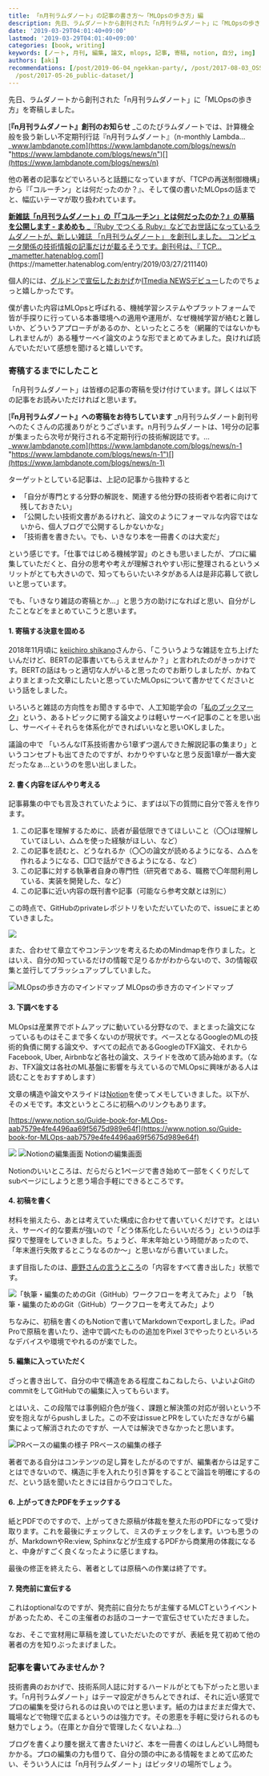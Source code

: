 ```yaml
---
title: 「n月刊ラムダノート」の記事の書き方～「MLOpsの歩き方」編
description: 先日、ラムダノートから創刊された「n月刊ラムダノート」に「MLOpsの歩き方」を寄稿しました。
date: '2019-03-29T04:01:40+09:00'
lastmod: '2019-03-29T04:01:40+09:00'
categories: [book, writing]
keywords: [ノート, 月刊, 編集, 論文, mlops, 記事, 寄稿, notion, 自分, img]
authors: [aki]
recommendations: [/post/2019-06-04_ngekkan-party/, /post/2017-08-03_OSS--------------48807bbbf13f/,
  /post/2017-05-26_public-dataset/]
---
```


先日、ラムダノートから創刊された「n月刊ラムダノート」に「MLOpsの歩き方」を寄稿しました。

[**『n月刊ラムダノート』創刊のお知らせ**
_このたびラムダノートでは、計算機全般を扱う新しい不定期刊行誌『n月刊ラムダノート』（n-monthly Lambda…_www.lambdanote.com](https://www.lambdanote.com/blogs/news/n "https://www.lambdanote.com/blogs/news/n")[](https://www.lambdanote.com/blogs/news/n)

他の著者の記事などでいろいろと話題になっていますが、「TCPの再送制御機構」から『「コルーチン」とは何だったのか？』、そして僕の書いたMLOpsの話までと、幅広いテーマが取り扱われています。

[**新雑誌「n月刊ラムダノート」の『「コルーチン」とは何だったのか？』の草稿を公開します - まめめも**
_『Ruby でつくる Ruby』などでお世話になっているラムダノートが、新しい雑誌 「n月刊ラムダノート」 を創刊しました。 コンピュータ関係の技術情報の記事だけが載るそうです。創刊号は、『 TCP…_mametter.hatenablog.com](https://mametter.hatenablog.com/entry/2019/03/27/211140 "https://mametter.hatenablog.com/entry/2019/03/27/211140")[](https://mametter.hatenablog.com/entry/2019/03/27/211140)

個人的には、[グルドンで宣伝したおかげ](https://mstdn.guru/@chezou/101792759121359160)か[ITmedia NEWSデビュー](https://www.itmedia.co.jp/news/articles/1903/25/news070.html)したのでちょっと嬉しかったです。

僕が書いた内容はMLOpsと呼ばれる、機械学習システムやプラットフォームで皆が手探りに行っている本番環境への適用や運用が、なぜ機械学習が絡むと難しいか、どういうアプローチがあるのか、といったところを（網羅的ではないかもしれませんが）ある種サーベイ論文のような形でまとめてみました。良ければ読んでいただいて感想を聞けると嬉しいです。

### 寄稿するまでにしたこと

「n月刊ラムダノート」は皆様の記事の寄稿を受け付けています。詳しくは以下の記事をお読みいただければと思います。

[**『n月刊ラムダノート』への寄稿をお待ちしています**
_n月刊ラムダノート創刊号へのたくさんの応援ありがとうございます。n月刊ラムダノートは、1号分の記事が集まったら次号が発行される不定期刊行の技術解説誌です。…_www.lambdanote.com](https://www.lambdanote.com/blogs/news/n-1 "https://www.lambdanote.com/blogs/news/n-1")[](https://www.lambdanote.com/blogs/news/n-1)

ターゲットとしている記事は、上記の記事から抜粋すると

*   「自分が専門とする分野の解説を、関連する他分野の技術者や若者に向けて残しておきたい」
*   「公開したい技術文書があるけれど、論文のようにフォーマルな内容ではないから、個人ブログで公開するしかないかな」
*   「技術書を書きたい。でも、いきなり本を一冊書くのは大変だ」

という感じです。「仕事ではじめる機械学習」のときも思いましたが、プロに編集していただくと、自分の思考や考えが理解されやすい形に整理されるというメリットがとても大きいので、知ってもらいたいネタがある人は是非応募して欲しいと思っています。

でも、「いきなり雑誌の寄稿とか…」と思う方の助けになればと思い、自分がしたことなどをまとめていこうと思います。

#### 1\. 寄稿する決意を固める

2018年11月頃に [keiichiro shikano](https://medium.com/u/ddbef12a969)さんから、「こういうような雑誌を立ち上げたいんだけど、BERTの記事書いてもらえませんか？」と言われたのがきっかけです。BERTの話はもっと適切な人がいると思ったのでお断りしましたが、かねてよりまとまった文章にしたいと思っていたMLOpsについて書かせてくださいという話をしました。

いろいろと雑誌の方向性をお聞きする中で、人工知能学会の「[私のブックマーク](https://www.ai-gakkai.or.jp/resource/my-bookmark/)」という、あるトピックに関する論文よりは軽いサーベイ記事のことを思い出し、サーベイ＋それらを体系化ができればいいなと思いOKしました。

議論の中で 「いろんなIT系技術書から1章ずつ選んできた解説記事の集まり」というコンセプトも出てきたのですが、わかりやすいなと思う反面1章が一番大変だったなぁ…というのを思い出しました。

#### 2\. 書く内容をぼんやり考える

記事募集の中でも言及されていたように、まずは以下の質問に自分で答えを作ります。

1.  この記事を理解するために、読者が最低限できてほしいこと（〇〇は理解していてほしい、△△を使った経験がほしい、など）
2.  この記事を読むと、どうなれるか（〇〇の論文が読めるようになる、△△を作れるようになる、□□で話ができるようになる、など）
3.  この記事に対する執筆者自身の専門性（研究者である、職務で〇年間利用している、実装を開発した、など）
4.  この記事に近い内容の既刊書や記事（可能なら参考文献とは別に）

この時点で、GitHubのprivateレポジトリをいただいていたので、issueにまとめていきました。

![](/img/1__3ZOui__R0NW7i64vILEFRlw.png)

また、合わせて章立てやコンテンツを考えるためのMindmapを作りました。とはいえ、自分の知っているだけの情報で足りるかがわからないので、3の情報収集と並行してブラッシュアップしていました。

![MLOpsの歩き方のマインドマップ](/img/0__4e4nMKWzAJvRyeHK.png)
MLOpsの歩き方のマインドマップ

#### 3\. 下調べをする

MLOpsは産業界でボトムアップに動いている分野なので、まとまった論文になっているものはそこまで多くないのが現状です。ベースとなるGoogleのMLの技術的負債に関する論文や、すべての起点であるGoogleのTFX論文、それからFacebook, Uber, Airbnbなど各社の論文、スライドを改めて読み始めます。（なお、TFX論文は各社のML基盤に影響を与えているのでMLOpsに興味がある人は読むことをおすすめします）

文章の構造や論文やスライドは[Notion](https://www.notion.so/)を使ってメモしていきました。以下が、そのメモです。本文というところに初稿へのリンクもあります。

[https://www.notion.so/Guide-book-for-MLOps-aab7579e4fe4496aa69f5675d989e64f](https://www.notion.so/Guide-book-for-MLOps-aab7579e4fe4496aa69f5675d989e64f)

![](/img/1__XcQ5S3HBFQLigAc__Gpg0Sw.png)
![Notionの編集画面](/img/1__XcQ5S3HBFQLigAc__Gpg0Sw.png)
Notionの編集画面

Notionのいいところは、だらだらと1ページで書き始めて一部をくくりだしてsubページにしようと思う場合手軽にできるところです。

#### 4\. 初稿を書く

材料を揃えたら、あとは考えていた構成に合わせて書いていくだけです。とはいえ、サーベイ的な要素が強いので「どう体系化したらいいだろう」というのは手探りで整理をしていきました。ちょうど、年末年始という時間があったので、「年末進行失敗するとこうなるのか～」と思いながら書いていました。

まず目指したのは、[鹿野さんの言うところ](http://note.golden-lucky.net/2016/05/gitgithub.html)の「内容をすべて書き出した」状態です。

![「執筆・編集のためのGit（GitHub）ワークフローを考えてみた」より](/img/0__7wzxICsdv0RXlMtR.jpg)
「執筆・編集のためのGit（GitHub）ワークフローを考えてみた」より

ちなみに、初稿を書くのもNotionで書いてMarkdownでexportしました。iPad Proで原稿を書いたり、途中で調べたものの追加をPixel 3でやったりといろいろなデバイスや環境でやれるのが楽でした。

#### 5\. 編集に入っていただく

ざっと書き出して、自分の中で構造をある程度こねこねしたら、いよいよGitのcommitをしてGitHubでの編集に入ってもらいます。

とはいえ、この段階では事例紹介色が強く、課題と解決策の対応が弱いという不安を抱えながらpushしました。この不安はissueとPRをしていただきながら編集によって解消されたのですが、一人では解決できなかったと思います。

![PRベースの編集の様子](/img/1__eXkS__d6qbwoqA6atk73__SA.png)
PRベースの編集の様子

著者である自分はコンテンツの足し算をしたがるのですが、編集者からは足すことはできないので、構造に手を入れたり引き算をすることで論旨を明確にするのだ、という話を聞いたときには目からウロコでした。

#### 6\. 上がってきたPDFをチェックする

紙とPDFでのですので、上がってきた原稿が体裁を整えた形のPDFになって受け取ります。これを最後にチェックして、ミスのチェックをします。いつも思うのが、MarkdownやRe:view, Sphinxなどが生成するPDFから商業用の体裁になると、中身がすごく良くなったように感じますね。

最後の修正を終えたら、著者としては原稿への作業は終了です。

#### 7\. 発売前に宣伝する

これはoptionalなのですが、発売前に自分たちが主催するMLCTというイベントがあったため、そこの主催者のお話のコーナーで宣伝させていただきました。

なお、そこで宣材用に草稿を渡していただいたのですが、表紙を見て初めて他の著者の方を知りぶったまげました。

### 記事を書いてみませんか？

技術書典のおかげで、技術系同人誌に対するハードルがとても下がったと思います。「n月刊ラムダノート」はテーマ設定がきちんとできれば、それに近い感覚でプロの編集を受けられるのは良いのではと思います。紙の力はまだまだ偉大で、職場などで物理で広まるというのは強力です。その恩恵を手軽に受けられるのも魅力でしょう。（在庫とか自分で管理したくないよね…）

ブログを書くより腰を据えて書きたいけど、本を一冊書くのはしんどいし時間もかかる。プロの編集の力も借りて、自分の頭の中にある情報をまとめて広めたい、そういう人には「n月刊ラムダノート」はピッタリの場所でしょう。